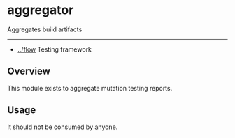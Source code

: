 
<!-- title start -->

# aggregator

Aggregates build artifacts

---


 * [../flow](https://github.com/Mastercard/flow) Testing framework

<!-- title end -->

## Overview

This module exists to aggregate mutation testing reports.

## Usage

It should not be consumed by anyone.
